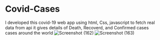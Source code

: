 # Covid-Cases
I developed this covid-19 web app using html, Css, javascript to fetch real data from api it gives details of Death, Recoverd, and Confirmed cases cases around the world
![Screenshot (162)](https://user-images.githubusercontent.com/89378352/130758128-72005a7b-f916-4f2b-ac84-b9324627975d.png)
     ![Screenshot (163)](https://user-images.githubusercontent.com/89378352/130758265-38a9d057-630a-40a4-bfe5-f79abd3abd13.png)
